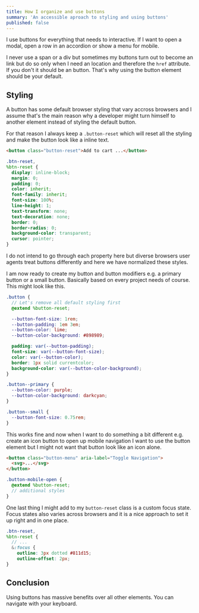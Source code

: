 ```yaml
---
title: How I organize and use buttons
summary: 'An accessible aproach to styling and using buttons'
published: false
---
```


I use buttons for everything that needs to interactive. If I want to open a modal, open a row in an accordion or show a menu for mobile.

I never use a span or a div but sometimes my buttons turn out to become an link but do so only when I need an location and therefore the `href` attribute. If you don't it should be an button. That's why using the button element should be your default.

## Styling

A button has some default browser styling that vary accross browsers and I assume that's the main reason why a developer might turn himself to another element instead of styling the default button.

For that reason I always keep a `.button-reset` which will reset all the styling and make the button look like a inline text.

```html
<button class="button-reset">Add to cart ...</button>
```

```scss
.btn-reset,
%btn-reset {
  display: inline-block;
  margin: 0;
  padding: 0;
  color: inherit;
  font-family: inherit;
  font-size: 100%;
  line-height: 1;
  text-transform: none;
  text-decoration: none;
  border: 0;
  border-radius: 0;
  background-color: transparent;
  cursor: pointer;
}
```

I do not intend to go through each property here but diverse browsers user agents treat buttons differently and here we have normalized these styles.

I am now ready to create my button and button modifiers e.g. a primary button or a small button. Basically based on every project needs of course. This might look like this.

```scss
.button {
  // Let's remove all default styling first
  @extend %button-reset;

  --button-font-size: 1rem;
  --button-padding: 1em 3em;
  --button-color: lime;
  --button-color-background: #898989;

  padding: var(--button-padding);
  font-size: var(--button-font-size);
  color: var(--button-color);
  border: 1px solid currentcolor;
  background-color: var(--button-color-background);
}

.button--primary {
  --button-color: purple;
  --button-color-background: darkcyan;
}

.button--small {
  --button-font-size: 0.75rem;
}
```

This works fine and now when I want to do something a bit different e.g. create an icon button to open up mobile navigation I want to use the button element but I might not want that button look like an icon alone.

```html
<button class="button-menu" aria-label="Toggle Navigation">
  <svg>...</svg>
</button>
```

```scss
.button-mobile-open {
  @extend %button-reset;
  // additional styles
}
```

One last thing I might add to my `button-reset` class is a custom focus state. Focus states also varies across browsers and it is a nice approach to set it up right and in one place.

```scss
.btn-reset,
%btn-reset {
  // ...
  &:focus {
    outline: 3px dotted #811d15;
    outline-offset: 2px;
}
```

## Conclusion

Using buttons has massive benefits over all other elements. You can navigate with your keyboard.
